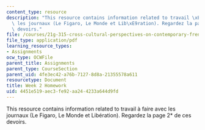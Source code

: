 ```yaml
---
content_type: resource
description: "This resource contains information related to travail \xE0 faire avec\
  \ les journaux (Le Figaro, Le Monde et Lib\xE9ration). Regardez la page 2* de ces\
  \ devoirs."
file: /courses/21g-315-cross-cultural-perspectives-on-contemporary-french-society-fall-2011/4451e519aec3fe92aa244233a644d9fd_MIT21G_315F11_hmkwk2.pdf
file_type: application/pdf
learning_resource_types:
- Assignments
ocw_type: OCWFile
parent_title: Assignments
parent_type: CourseSection
parent_uid: 4fe3ec42-a76b-7127-8d8a-21355578a611
resourcetype: Document
title: Week 2 Homework
uid: 4451e519-aec3-fe92-aa24-4233a644d9fd
---
```

This resource contains information related to travail à faire avec les journaux (Le Figaro, Le Monde et Libération). Regardez la page 2* de ces devoirs.

